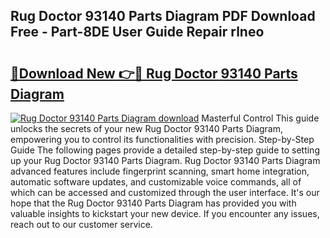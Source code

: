 ## Rug Doctor 93140 Parts Diagram PDF Download Free - Part-8DE User Guide Repair rlneo

# <h2><a href="http://dfkoyl.blite.top/?on=Rug+Doctor+93140+Parts+Diagram">🔗Download New 👉🔴 Rug Doctor 93140 Parts Diagram</a></h2>

[![Rug Doctor 93140 Parts Diagram download](https://i.imgur.com/lujVjoI.png)](http://dfkoyl.blite.top/?on=Rug+Doctor+93140+Parts+Diagram)
Masterful Control This guide unlocks the secrets of your new Rug Doctor 93140 Parts Diagram, empowering you to control its functionalities with precision. Step-by-Step Guide The following pages provide a detailed step-by-step guide to setting up your Rug Doctor 93140 Parts Diagram. Rug Doctor 93140 Parts Diagram advanced features include fingerprint scanning, smart home integration, automatic software updates, and customizable voice commands, all of which can be accessed and customized through the user interface. It's our hope that the Rug Doctor 93140 Parts Diagram has provided you with valuable insights to kickstart your new device. If you encounter any issues, reach out to our customer service.
